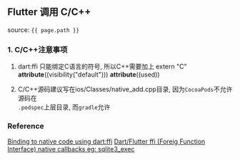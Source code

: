 ## Flutter 调用 C/C++
source: `{{ page.path }}`

### 1. C/C++注意事项

1. dart:ffi 只能绑定C语言的符号, 所以C++需要加上
    extern "C" __attribute__((visibility("default"))) __attribute__((used))

2. C/C++源码建议写在ios/Classes/native\_add.cpp目录, 因为`CocoaPods`不允许源码在  
    `.podspec`上层目录, 而`gradle`允许


### Reference
[Binding to native code using dart:ffi](https://flutter.dev/docs/development/platform-integration/c-interop)
[Dart/Flutter ffi (Foreig Function Interface) native callbacks eg: sqlite3_exec](https://stackoverflow.com/questions/61541354/dart-flutter-ffi-foreig-function-interface-native-callbacks-eg-sqlite3-exec)

